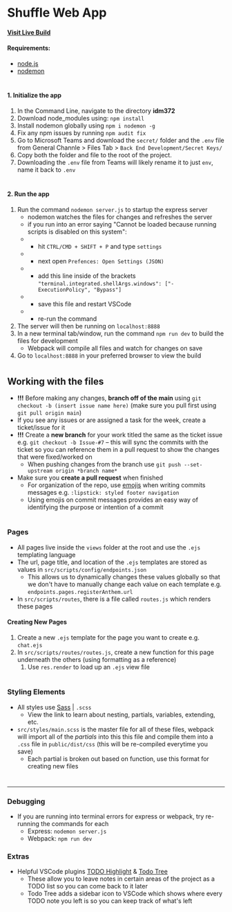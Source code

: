# Shuffle Web App

#### [Visit Live Build](https://shuffle-web-app.herokuapp.com)

#### Requirements:

-   [node.js](https://nodejs.org/en/)
-   [nodemon](https://nodemon.io/)

#

#### 1. Initialize the app

1. In the Command Line, navigate to the directory **idm372**
2. Download node_modules using: `npm install`
3. Install nodemon globally using `npm i nodemon -g`
4. Fix any npm issues by running `npm audit fix`
5. Go to Microsoft Teams and download the `secret/` folder and the `.env` file from
   General Channle > Files Tab > `Back End Development/Secret Keys/`
6. Copy both the folder and file to the root of the project.
7. Downloading the `.env` file from Teams will likely rename it to just `env`, name it back to `.env`

#

#### 2. Run the app

1. Run the command `nodemon server.js` to startup the express server
    - nodemon watches the files for changes and refreshes the server
    - if you run into an error saying "Cannot be loaded because running scripts is disabled on this system":
    -   - hit `CTRL/CMD + SHIFT + P` and type `settings`
    -   - next open `Prefences: Open Settings (JSON)`
    -   - add this line inside of the brackets `"terminal.integrated.shellArgs.windows": ["-ExecutionPolicy", "Bypass"]`
    -   - save this file and restart VSCode
    -   - re-run the command
2. The server will then be running on `localhost:8888`
3. In a new terminal tab/window, run the command `npm run dev` to build the files for development
    - Webpack will compile all files and watch for changes on save
4. Go to `localhost:8888` in your preferred browser to view the build

#

## Working with the files

-   **!!!** Before making any changes, **branch off of the main** using `git checkout -b (insert issue name here)` (make sure you pull first using `git pull origin main`)
-   If you see any issues or are assigned a task for the week, create a ticket/issue for it
-   **!!!** Create a **new branch** for your work titled the same as the ticket issue e.g. `git checkout -b Issue-#7` – this will sync the commits with the ticket so you can reference them in a pull request to show the changes that were fixed/worked on
    -   When pushing changes from the branch use `git push --set-upstream origin *branch name*`
-   Make sure you **create a pull request** when finished
    -   For organization of the repo, use [emojis](https://gitmoji.dev/) when writing commits messages e.g. `:lipstick: styled footer navigation`
    -   Using emojis on commit messages provides an easy way of identifying the purpose or intention of a commit

#

### Pages

-   All pages live inside the `views` folder at the root and use the `.ejs` templating language
-   The url, page title, and location of the `.ejs` templates are stored as values in `src/scripts/config/endpoints.json`
    -   This allows us to dynamically changes these values globally so that we don't have to manually change each value on each template e.g. `endpoints.pages.registerAnthem.url`
-   In `src/scripts/routes`, there is a file called `routes.js` which renders these pages

#### Creating New Pages

1. Create a new `.ejs` template for the page you want to create e.g. `chat.ejs`
2. In `src/scripts/routes/routes.js`, create a new function for this page underneath the others (using formatting as a reference)
    1. Use `res.render` to load up an `.ejs` view file

#

### Styling Elements

-   All styles use [Sass](https://sass-lang.com/guide) | `.scss`
    -   View the link to learn about nesting, partials, variables, extending, etc.
-   `src/styles/main.scss` is the master file for all of these files, webpack will import all of the _partials_ into this this file and compile them into a `.css` file in `public/dist/css` (this will be re-compiled everytime you save)
    -   Each partial is broken out based on function, use this format for creating new files

#

---

### Debugging

-   If you are running into terminal errors for express or webpack, try re-running the commands for each
    -   Express: `nodemon server.js`
    -   Webpack: `npm run dev`

### Extras

-   Helpful VSCode plugins [TODO Highlight](https://marketplace.visualstudio.com/items?itemName=wayou.vscode-todo-highlight) & [Todo Tree](https://marketplace.visualstudio.com/items?itemName=Gruntfuggly.todo-tree)
    -   These allow you to leave notes in certain areas of the project as a TODO list so you can come back to it later
    -   Todo Tree adds a sidebar icon to VSCode which shows where every TODO note you left is so you can keep track of what's left
